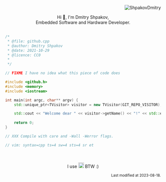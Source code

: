 <p align="right"> <img src="https://komarev.com/ghpvc/?username=ShpakovDmitry" alt="ShpakovDmitry" /> </p>

<p align="center">
 Hi 👋, I'm Dmitry Shpakov,</br>
 Embedded Software and Hardware Developer.
 </br>
 </br>
 </p>
 
```cpp
/*
 * @file: github.cpp
 * @author: Dmitry Shpakov
 * @date: 2021-10-29
 * @licence: CC0
 *
 */

// FIXME I have no idea what this piece of code does

#include <github.h>
#include <memory>
#include <iostream>

int main(int argc, char** argv) {
    std::unique_ptr<TVisitor> visitor = new TVisitor(GIT_REPO_VISITOR);

    std::cout << "Welcome dear " << visitor->getName() << "!" << std::endl;
    
    return 0;
}

// XXX Compile with care and -Wall -Werror flags.

// vim: syntax=cpp ts=4 sw=4 sts=4 sr et
```
<p align="center">
 </br>
 </br>
 I use <img height="18px" src="https://img.shields.io/badge/-Arch-blue?style=flat&logo=ArchLinux&logoColor=white" alt="Arch"> BTW :)
</p>

<p align="right"><sub>Last modified at 2023-08-18.</sub>
